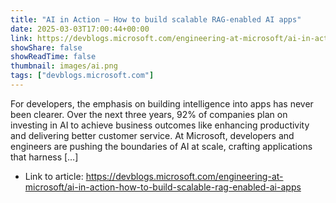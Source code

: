 ```yaml
---
title: "AI in Action — How to build scalable RAG-enabled AI apps"
date: 2025-03-03T17:00:44+00:00
link: https://devblogs.microsoft.com/engineering-at-microsoft/ai-in-action-how-to-build-scalable-rag-enabled-ai-apps
showShare: false
showReadTime: false
thumbnail: images/ai.png
tags: ["devblogs.microsoft.com"]
---
```

For developers, the emphasis on building intelligence into apps has never been clearer. Over the next three years, 92% of companies plan on investing in AI to achieve business outcomes like enhancing productivity and delivering better customer service. At Microsoft, developers and engineers are pushing the boundaries of AI at scale, crafting applications that harness […]

- Link to article: https://devblogs.microsoft.com/engineering-at-microsoft/ai-in-action-how-to-build-scalable-rag-enabled-ai-apps